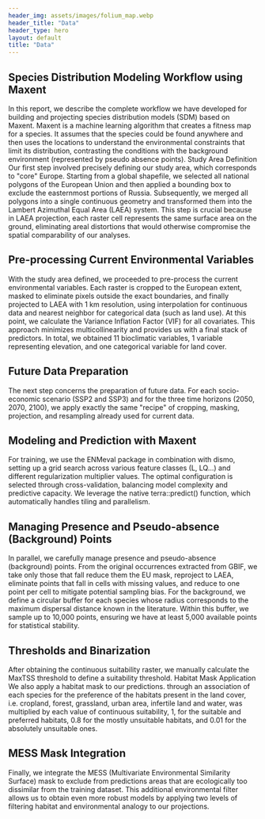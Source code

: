 ```yaml
---
header_img: assets/images/folium_map.webp
header_title: "Data"
header_type: hero
layout: default
title: "Data"
---
```


## Species Distribution Modeling Workflow using Maxent

In this report, we describe the complete workflow we have developed for building and projecting species distribution models (SDM) based on Maxent. Maxent is a machine learning algorithm that creates a fitness map for a species. It assumes that the species could be found anywhere and then uses the locations to understand the environmental constraints that limit its distribution, contrasting the conditions with the background environment (represented by pseudo absence points).
Study Area Definition
Our first step involved precisely defining our study area, which corresponds to "core" Europe. Starting from a global shapefile, we selected all national polygons of the European Union and then applied a bounding box to exclude the easternmost portions of Russia. Subsequently, we merged all polygons into a single continuous geometry and transformed them into the Lambert Azimuthal Equal Area (LAEA) system. This step is crucial because in LAEA projection, each raster cell represents the same surface area on the ground, eliminating areal distortions that would otherwise compromise the spatial comparability of our analyses.

## Pre-processing Current Environmental Variables

With the study area defined, we proceeded to pre-process the current environmental variables. Each raster is cropped to the European extent, masked to eliminate pixels outside the exact boundaries, and finally projected to LAEA with 1 km resolution, using interpolation for continuous data and nearest neighbor for categorical data (such as land use). At this point, we calculate the Variance Inflation Factor (VIF) for all covariates. This approach minimizes multicollinearity and provides us with a final stack of predictors. In total, we obtained 11 bioclimatic variables, 1 variable representing elevation, and one categorical variable for land cover.

## Future Data Preparation
The next step concerns the preparation of future data. For each socio-economic scenario (SSP2 and SSP3) and for the three time horizons (2050, 2070, 2100), we apply exactly the same "recipe" of cropping, masking, projection, and resampling already used for current data.

## Modeling and Prediction with Maxent
For training, we use the ENMeval package in combination with dismo, setting up a grid search across various feature classes (L, LQ...) and different regularization multiplier values. The optimal configuration is selected through cross-validation, balancing model complexity and predictive capacity. We leverage the native terra::predict() function, which automatically handles tiling and parallelism.

## Managing Presence and Pseudo-absence (Background) Points
In parallel, we carefully manage presence and pseudo-absence (background) points. From the original occurrences extracted from GBIF, we take only those that fall reduce them the EU mask, reproject to LAEA, eliminate points that fall in cells with missing values, and reduce to one point per cell to mitigate potential sampling bias. For the background, we define a circular buffer for each species whose radius corresponds to the maximum dispersal distance known in the literature. Within this buffer, we sample up to 10,000 points, ensuring we have at least 5,000 available points for statistical stability.

## Thresholds and Binarization
After obtaining the continuous suitability raster, we manually calculate the MaxTSS threshold to define a suitability threshold. 
Habitat Mask Application
We also apply a habitat mask to our predictions. through an association of each species for the preference of the habitats present in the land cover, i.e. cropland, forest, grassland, urban area, infertile land and water, was multiplied by each value of continuous suitability, 1, for the suitable and preferred habitats, 0.8 for the mostly unsuitable habitats, and 0.01 for the absolutely unsuitable ones.

## MESS Mask Integration
Finally, we integrate the MESS (Multivariate Environmental Similarity Surface) mask to exclude from predictions areas that are ecologically too dissimilar from the training dataset. This additional environmental filter allows us to obtain even more robust models by applying two levels of filtering habitat and environmental analogy to our projections.

